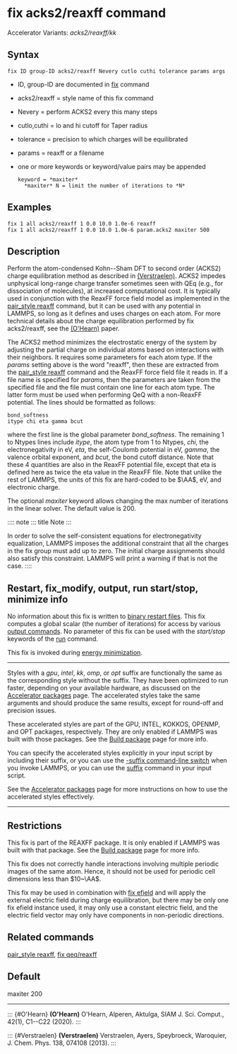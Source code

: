 # fix acks2/reaxff command

Accelerator Variants: *acks2/reaxff/kk*

## Syntax

``` LAMMPS
fix ID group-ID acks2/reaxff Nevery cutlo cuthi tolerance params args
```

-   ID, group-ID are documented in [fix](fix) command

-   acks2/reaxff = style name of this fix command

-   Nevery = perform ACKS2 every this many steps

-   cutlo,cuthi = lo and hi cutoff for Taper radius

-   tolerance = precision to which charges will be equilibrated

-   params = reaxff or a filename

-   one or more keywords or keyword/value pairs may be appended

        keyword = *maxiter*
          *maxiter* N = limit the number of iterations to *N*

## Examples

``` LAMMPS
fix 1 all acks2/reaxff 1 0.0 10.0 1.0e-6 reaxff
fix 1 all acks2/reaxff 1 0.0 10.0 1.0e-6 param.acks2 maxiter 500
```

## Description

Perform the atom-condensed Kohn\--Sham DFT to second order (ACKS2)
charge equilibration method as described in
[(Verstraelen)](Verstraelen). ACKS2 impedes unphysical long-range charge
transfer sometimes seen with QEq (e.g., for dissociation of molecules),
at increased computational cost. It is typically used in conjunction
with the ReaxFF force field model as implemented in the [pair_style
reaxff](pair_reaxff) command, but it can be used with any potential in
LAMMPS, so long as it defines and uses charges on each atom. For more
technical details about the charge equilibration performed by fix
acks2/reaxff, see the [(O\'Hearn)](O'Hearn) paper.

The ACKS2 method minimizes the electrostatic energy of the system by
adjusting the partial charge on individual atoms based on interactions
with their neighbors. It requires some parameters for each atom type. If
the *params* setting above is the word \"reaxff\", then these are
extracted from the [pair_style reaxff](pair_reaxff) command and the
ReaxFF force field file it reads in. If a file name is specified for
*params*, then the parameters are taken from the specified file and the
file must contain one line for each atom type. The latter form must be
used when performing QeQ with a non-ReaxFF potential. The lines should
be formatted as follows:

    bond_softness
    itype chi eta gamma bcut

where the first line is the global parameter *bond_softness*. The
remaining 1 to Ntypes lines include *itype*, the atom type from 1 to
Ntypes, *chi*, the electronegativity in eV, *eta*, the self-Coulomb
potential in eV, *gamma*, the valence orbital exponent, and *bcut*, the
bond cutoff distance. Note that these 4 quantities are also in the
ReaxFF potential file, except that eta is defined here as twice the eta
value in the ReaxFF file. Note that unlike the rest of LAMMPS, the units
of this fix are hard-coded to be $\AA$, eV, and electronic charge.

The optional *maxiter* keyword allows changing the max number of
iterations in the linear solver. The default value is 200.

:::: note
::: title
Note
:::

In order to solve the self-consistent equations for electronegativity
equalization, LAMMPS imposes the additional constraint that all the
charges in the fix group must add up to zero. The initial charge
assignments should also satisfy this constraint. LAMMPS will print a
warning if that is not the case.
::::

## Restart, fix_modify, output, run start/stop, minimize info

No information about this fix is written to [binary restart
files](restart). This fix computes a global scalar (the number of
iterations) for access by various [output commands](Howto_output). No
parameter of this fix can be used with the *start/stop* keywords of the
[run](run) command.

This fix is invoked during [energy minimization](minimize).

------------------------------------------------------------------------

Styles with a *gpu*, *intel*, *kk*, *omp*, or *opt* suffix are
functionally the same as the corresponding style without the suffix.
They have been optimized to run faster, depending on your available
hardware, as discussed on the [Accelerator packages](Speed_packages)
page. The accelerated styles take the same arguments and should produce
the same results, except for round-off and precision issues.

These accelerated styles are part of the GPU, INTEL, KOKKOS, OPENMP, and
OPT packages, respectively. They are only enabled if LAMMPS was built
with those packages. See the [Build package](Build_package) page for
more info.

You can specify the accelerated styles explicitly in your input script
by including their suffix, or you can use the [-suffix command-line
switch](Run_options) when you invoke LAMMPS, or you can use the
[suffix](suffix) command in your input script.

See the [Accelerator packages](Speed_packages) page for more
instructions on how to use the accelerated styles effectively.

------------------------------------------------------------------------

## Restrictions

This fix is part of the REAXFF package. It is only enabled if LAMMPS was
built with that package. See the [Build package](Build_package) page for
more info.

This fix does not correctly handle interactions involving multiple
periodic images of the same atom. Hence, it should not be used for
periodic cell dimensions less than $10~\AA$.

This fix may be used in combination with [fix efield](fix_efield) and
will apply the external electric field during charge equilibration, but
there may be only one fix efield instance used, it may only use a
constant electric field, and the electric field vector may only have
components in non-periodic directions.

## Related commands

[pair_style reaxff](pair_reaxff), [fix qeq/reaxff](fix_qeq_reaxff)

## Default

maxiter 200

------------------------------------------------------------------------

::: {#O'Hearn}
**(O\'Hearn)** O\'Hearn, Alperen, Aktulga, SIAM J. Sci. Comput., 42(1),
C1\--C22 (2020).
:::

::: {#Verstraelen}
**(Verstraelen)** Verstraelen, Ayers, Speybroeck, Waroquier, J. Chem.
Phys. 138, 074108 (2013).
:::
